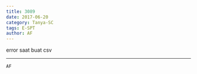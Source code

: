 ```yaml
---
title: 3089
date: 2017-06-20
category: Tanya-SC
tags: E-SPT
author: AF
---
```


error saat buat csv

---



`AF`
